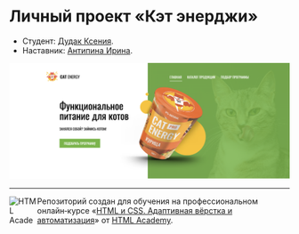 # Личный проект «Кэт энерджи»

* Студент: [Дудак Ксения](https://up.htmlacademy.ru/adaptive/31/user/917321).
* Наставник: [Антипина Ирина](https://htmlacademy.ru/profile/id2108789).

![Первый экран](printscreen.png "Первый экран")

---

<a href="https://htmlacademy.ru/intensive/adaptive"><img align="left" width="50" height="50" alt="HTML Academy" src="https://up.htmlacademy.ru/static/img/intensive/adaptive/logo-for-github-2.png"></a>

Репозиторий создан для обучения на профессиональном онлайн‑курсе «[HTML и CSS. Адаптивная вёрстка и автоматизация](https://htmlacademy.ru/intensive/adaptive)» от [HTML Academy](https://htmlacademy.ru).

[check-image]: https://github.com/htmlacademy-adaptive/917321-cat-energy-31/workflows/Project%20check/badge.svg?branch=master
[check-url]: https://github.com/htmlacademy-adaptive/917321-cat-energy-31/actions
